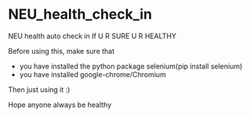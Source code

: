 # NEU_health_check_in
NEU health auto check in If U R SURE U R HEALTHY

Before using this, make sure that
- you have installed the python package selenium(pip install selenium)
- you have installed google-chrome/Chromium

Then just using it :)

Hope anyone always be healthy
